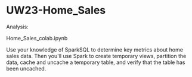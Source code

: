 # UW23-Home_Sales

Analysis:   

Home_Sales_colab.ipynb


Use your knowledge of SparkSQL to determine key metrics about home sales data. Then you'll use Spark to create temporary views, partition the data, cache and uncache a temporary table, and verify that the table has been uncached.

